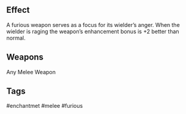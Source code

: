 ## Effect
A furious weapon serves as a focus for its wielder’s anger. When the wielder is raging the weapon’s enhancement bonus is +2 better than normal.

## Weapons
Any Melee Weapon

## Tags
#enchantmet #melee #furious